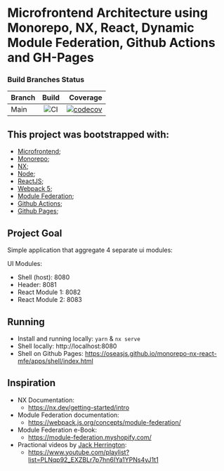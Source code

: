 # Microfrontend Architecture using Monorepo, NX, React, Dynamic Module Federation, Github Actions and GH-Pages

### Build Branches Status

| Branch |                                           Build                                            |                                                                                                                                                       Coverage |
| ------ | :----------------------------------------------------------------------------------------: | -------------------------------------------------------------------------------------------------------------------------------------------------------------: |
| Main   | ![CI](https://github.com/oseasjs/monorepo-nx-react-mfe/workflows/CI/badge.svg?branch=main) | [![codecov](https://codecov.io/gh/oseasjs/monorepo-nx-react-mfe/branch/main/graph/badge.svg)](https://codecov.io/gh/oseasjs/monorepo-nx-react-mfe/branch/main) |

## This project was bootstrapped with:

- [Microfrontend](https://martinfowler.com/articles/micro-frontends.html);
- [Monorepo](https://monorepo.tools/);
- [NX](https://nx.dev/getting-started/intro);
- [Node](https://nodejs.org/en/docs/);
- [ReactJS](https://pt-br.reactjs.org/docs/getting-started.html);
- [Webpack 5](https://webpack.js.org/concepts/);
- [Module Federation](https://webpack.js.org/concepts/module-federation/);
- [Github Actions](https://docs.github.com/pt/actions);
- [Github Pages](https://docs.github.com/en/pages);

## Project Goal

Simple application that aggregate 4 separate ui modules:

UI Modules:

- Shell (host): 8080
- Header: 8081
- React Module 1: 8082
- React Module 2: 8083

## Running

- Install and running locally: `yarn` & `nx serve`
- Shell locally: http://localhost:8080
- Shell on Github Pages: https://oseasjs.github.io/monorepo-nx-react-mfe/apps/shell/index.html

## Inspiration

- NX Documentation:
  - https://nx.dev/getting-started/intro
- Module Federation documentation:
  - https://webpack.js.org/concepts/module-federation/
- Module Federation e-Book:
  - https://module-federation.myshopify.com/
- Practional videos by [Jack Herrington](https://www.jackherrington.com/micro-frontends/):
  - https://www.youtube.com/playlist?list=PLNqp92_EXZBLr7p7hn6IYa1YPNs4yJ1t1
